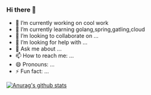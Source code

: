 ### Hi there 👋


- 🔭 I’m currently working on cool work
- 🌱 I’m currently learning golang,spring,gatling,cloud
- 👯 I’m looking to collaborate on ...
- 🤔 I’m looking for help with ...
- 💬 Ask me about ...
- 📫 How to reach me: ...
- 😄 Pronouns: ...
- ⚡ Fun fact: ...

[![Anurag's github stats](https://github-readme-stats.vercel.app/api?username=moyu6027&show_icons=true?theme=dark)](https://github.com/anuraghazra/github-readme-stats)
